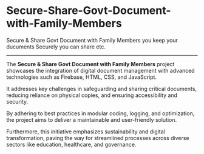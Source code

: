# Secure-Share-Govt-Document-with-Family-Members
Secure &amp; Share Govt Document with Family Members you keep your ducuments Securely you can share etc.
<hr>
<p>The <b>Secure & Share Govt Document with Family Members</b> project showcases the integration of digital document management with advanced technologies such as Firebase, HTML, CSS, and JavaScript.</p>
<p>It addresses key challenges in safeguarding and sharing critical documents, reducing reliance on physical copies, and ensuring accessibility and security.</p> 
<p>By adhering to best practices in modular coding, logging, and optimization, the project aims to deliver a maintainable and user-friendly solution.</p> 
<p>Furthermore, this initiative emphasizes sustainability and digital transformation, paving the way for streamlined processes across diverse sectors like education, healthcare, and governance.</p>
